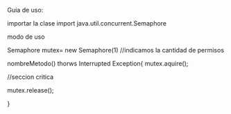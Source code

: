 Guia de uso:

importar la clase
    import java.util.concurrent.Semaphore

modo de uso

Semaphore mutex= new Semaphore(1) //indicamos la cantidad de permisos

nombreMetodo() thorws Interrupted Exception{
mutex.aquire();

//seccion critica

mutex.release();

}
